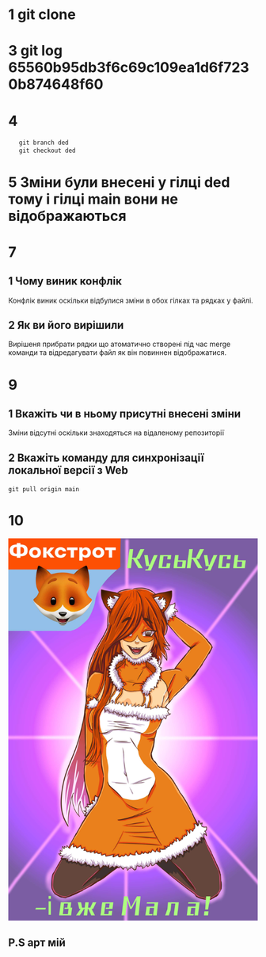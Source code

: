 # 1 git clone
# 3 git log 65560b95db3f6c69c109ea1d6f7230b874648f60
# 4 
```
   git branch ded
   git checkout ded
```
# 5 Зміни були внесені у гілці ded тому і гілці main вони не відображаються
# 7 
## 1 Чому виник конфлік
   Конфлік виник оскільки відбулися зміни в обох гілках та рядках у файлі.

## 2 Як ви його вирішили
   Вирішеня прибрати рядки що атоматично створені під час merge команди та відредагувати файл як він повиннен відображатися.
# 9 
## 1 Вкажіть чи в ньому присутні внесені зміни
   Зміни відсутні оскільки знаходяться на відаленому репозиторії

## 2 Вкажіть команду для синхронізації локальної версії з Web
```
git pull origin main
```
# 10 
![alt text][logo]

[logo]: https://github.com/YaroslavNazarko/newlab/blob/main/Foxtrot.jpg "Git  lab 1"
## P.S арт мій
